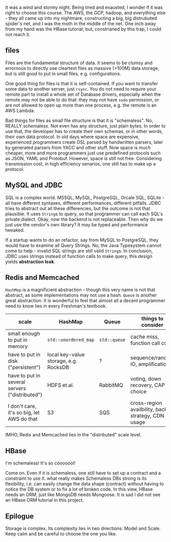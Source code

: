 It was a wind and stormy night. Being tired and exausted, I wonder if it was right to choose this course. The AWS, the GCP, hadoop, and everything else - they all came up into my nightmare, constructing a big, big distrubuted spider's net, and I was the moth in the middle of the net. One inch away from my hand was the HBase tutorial, but, constrianed by this trap, I could not reach it.

## files

Files are the fundamental structure of data. It seems to be clumsy and errornous to directly use cleartext files as massive (>100M) data storage, but is still good to put in small files, e.g. configurations.

One good thing for files is that it is self-contained. If you want to transfer some data to another server, just `rsync`. You do not need to require your remote part to install a whole set of Database drivers, especially when the remote may not be able to do that: they may not have `sudo` permission, or are not allowed to open up more than one process, e.g. the remote is an AWS Lambda.

Bad things for files as small file structure is that it is "schemaless". No, REALLY schemaless. Not even has any structure, just plain bytes. In order to use that, the developer has to create their own schemas, or in other words, their own data protocol. In old days where space are expensive, experienced programmers create DSL parsed by handwritten parsers, later by generated parsers from YACC and other stuff. Now space is much cheaper, more and more programmers just use predefined protocols such as JSON, YAML and Protobuf. However, space is still not free. Considering transmission cost, in high efficiency senarios, one still has to make up a protocol.


## MySQL and JDBC

SQL is a complex world. MSSQL, MySQL, PostgreSQL, Orcale SQL, SQLite - all have different syntaxes, different performances, different pitfalls. JDBC tries to abstract out all these differencies, but the outcome is not that plausible. It uses `String`s to query, so that programmer can call each SQL's private dialect. Okay, now the backend is not replaceable. Then why do we just use the vendor's own library? It may be typed and performance tweaked.

If a startup wants to do an refactor, say from MySQL to PostgreSQL, they would have to examine all Query Strings. No, the Java Typesystem cannot come to help - invalid SQL strings are still valid `String`s. In conclusion, JDBC uses strings instead of function calls to make query, this design yields **abstraction leak**.

## Redis and Memcached

`HashMap` is a magnificient abstraction - though this very name is not that abstract, as some implementations may not use a hash. `Queue` is another great abstraction. It is wonderful to feel that almost all a decent programmer need to know lies in every Freshman's textbook.

| scale | HashMap | Queue | things to consider |
|-|-|-|-|
| small enough to put in memory | `std::unordered_map` | `std::queue` | cache miss, function call cost |
| have to put in disk ("persistent") | local key-value storage, e.g. RocksDB | ? | sequence/random IO, amplification|
| have to put in several servers ("distributed") | HDFS et.al. | RabbitMQ | voting, down recovery, CAP choice|
| I don't care, it's so big, let AWS do that | S3 | SQS | cross-region availbility, backup strategy, CDN usage | 

IMHO, Redis and Memcached lies in the "distributed" scale level.


## HBase

I'm schemaless! It's so cooooool!

Come on. Even if it is schemaless, one still have to set up a contract and a constraint to use it. what really makes Schemaless DBs strong is its flexibility, i.e. can easily change the data shape (contract) without having to notice the DB system or to fix a lot of broken code. In this view, HBase needs an ORM, just like MongoDB needs Mongoose. It is sad I did not see an HBase ORM tutorial in this project.

## Epilogue

Storage is complex. Its complexity lies in two directions: Model and Scale. Keep calm and be careful to choose the one you like.